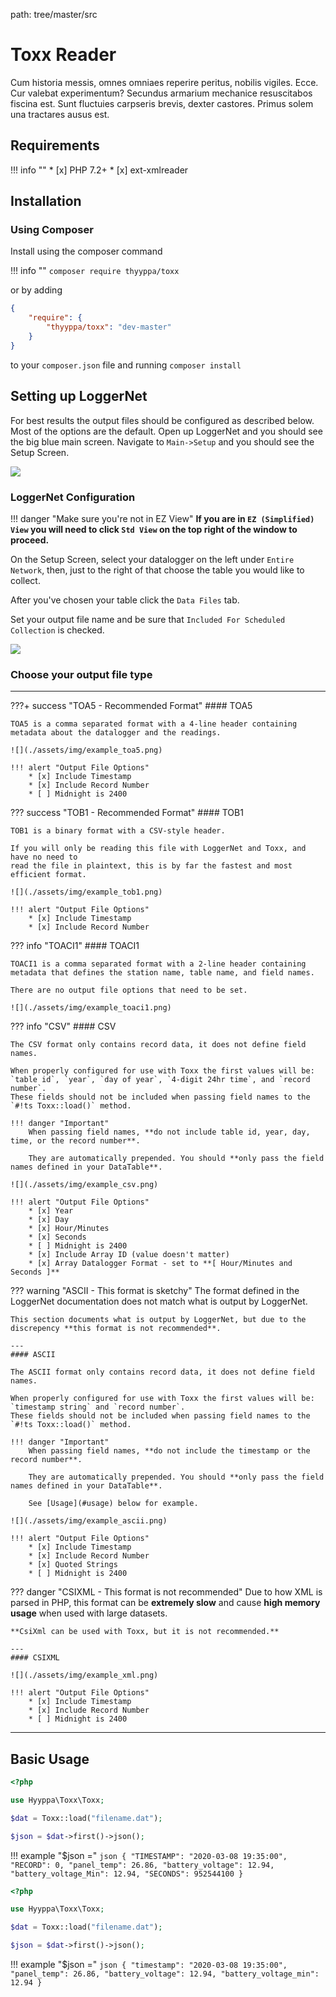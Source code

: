 path: tree/master/src

# Toxx Reader

Cum historia messis, omnes omniaes reperire peritus, nobilis vigiles. Ecce. Cur valebat experimentum?
Secundus armarium mechanice resuscitabos fiscina est.
Sunt fluctuies carpseris brevis, dexter castores.
Primus solem una tractares ausus est.

## Requirements

!!! info ""
    * [x] PHP 7.2+
    * [x] ext-xmlreader

## Installation

### Using Composer

Install using the composer command

!!! info ""
    ```
    composer require thyyppa/toxx
    ```

or by adding

```json
{
    "require": {
        "thyyppa/toxx": "dev-master"
    }
}
```

to your `composer.json` file and running ```composer install```

## Setting up LoggerNet

For best results the output files should be configured as described below. Most of the options
are the default. Open up LoggerNet and you should see the big blue main screen. Navigate to `Main->Setup`
and you should see the Setup Screen.

![](./assets/img/main.png)

### LoggerNet Configuration

!!! danger "Make sure you're not in EZ View"
    **If you are in `EZ (Simplified) View` you will need to click `Std View` on the top right of the window to proceed.**

On the Setup Screen, select your datalogger on the left under `Entire Network`,
then, just to the right of that choose the table you would like to collect.

After you've chosen your table click the `Data Files` tab.

Set your output file name and be sure that `Included For Scheduled Collection` is checked.

![](./assets/img/setup_screen.png)

### Choose your output file type

---

???+ success "TOA5 - Recommended Format"
    #### TOA5

    TOA5 is a comma separated format with a 4-line header containing metadata about the datalogger and the readings.
    
    ![](./assets/img/example_toa5.png)

    !!! alert "Output File Options"
        * [x] Include Timestamp
        * [x] Include Record Number
        * [ ] Midnight is 2400


??? success "TOB1 - Recommended Format"
    #### TOB1

    TOB1 is a binary format with a CSV-style header.
    
    If you will only be reading this file with LoggerNet and Toxx, and have no need to
    read the file in plaintext, this is by far the fastest and most efficient format.
    
    ![](./assets/img/example_tob1.png)
    
    !!! alert "Output File Options"
        * [x] Include Timestamp
        * [x] Include Record Number


??? info "TOACI1"
    #### TOACI1

    TOACI1 is a comma separated format with a 2-line header containing metadata that defines the station name, table name, and field names.
    
    There are no output file options that need to be set.
    
    ![](./assets/img/example_toaci1.png)


??? info "CSV"
    #### CSV

    The CSV format only contains record data, it does not define field names.
    
    When properly configured for use with Toxx the first values will be: `table id`, `year`, `day of year`, `4-digit 24hr time`, and `record number`.
    These fields should not be included when passing field names to the `#!ts Toxx::load()` method.

    !!! danger "Important"
        When passing field names, **do not include table id, year, day, time, or the record number**.
    
        They are automatically prepended. You should **only pass the field names defined in your DataTable**.
    
    ![](./assets/img/example_csv.png)
    
    !!! alert "Output File Options"
        * [x] Year
        * [x] Day
        * [x] Hour/Minutes
        * [x] Seconds
        * [ ] Midnight is 2400
        * [x] Include Array ID (value doesn't matter)
        * [x] Array Datalogger Format - set to **[ Hour/Minutes and Seconds ]**


??? warning "ASCII - This format is sketchy"
    The format defined in the LoggerNet documentation does not match what is output by LoggerNet.

    This section documents what is output by LoggerNet, but due to the discrepency **this format is not recommended**.
    
    ---  
    #### ASCII
    
    The ASCII format only contains record data, it does not define field names.
    
    When properly configured for use with Toxx the first values will be: `timestamp string` and `record number`.
    These fields should not be included when passing field names to the `#!ts Toxx::load()` method.
    
    !!! danger "Important"
        When passing field names, **do not include the timestamp or the record number**.
    
        They are automatically prepended. You should **only pass the field names defined in your DataTable**.
        
        See [Usage](#usage) below for example.
    
    ![](./assets/img/example_ascii.png)
    
    !!! alert "Output File Options"
        * [x] Include Timestamp
        * [x] Include Record Number
        * [x] Quoted Strings
        * [ ] Midnight is 2400


??? danger "CSIXML - This format is not recommended"
    Due to how XML is parsed in PHP, this format can be **extremely slow** and cause **high memory usage** when used with large datasets.

    **CsiXml can be used with Toxx, but it is not recommended.**
    
    ---
    #### CSIXML

    ![](./assets/img/example_xml.png)
    
    !!! alert "Output File Options"
        * [x] Include Timestamp
        * [x] Include Record Number
        * [ ] Midnight is 2400

---


## Basic Usage

```php linenums="1"
<?php

use Hyyppa\Toxx\Toxx;

$dat = Toxx::load("filename.dat");

$json = $dat->first()->json();

```

!!! example "$json ="
    ```json
    {
        "TIMESTAMP": "2020-03-08 19:35:00",
        "RECORD": 0,
        "panel_temp": 26.86,
        "battery_voltage": 12.94,
        "battery_voltage_Min": 12.94,
        "SECONDS": 952544100
    }
    ```



```php linenums="1"
<?php

use Hyyppa\Toxx\Toxx;

$dat = Toxx::load("filename.dat");

$json = $dat->first()->json();

```

!!! example "$json ="
    ```json
    {
        "timestamp": "2020-03-08 19:35:00",
        "panel_temp": 26.86,
        "battery_voltage": 12.94,
        "battery_voltage_min": 12.94
    }
    ```

